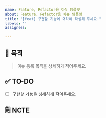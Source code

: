 ```yaml
---
name: Feature, Refactor용 이슈 템플릿
about: Feature, Refactor용 이슈 템플릿
title: "[feat] 구현할 기능에 대하여 작성해 주세요."
labels: ''
assignees: 

---
```


<!-- Feature, Refactor 용 --> 

## 🤔 목적
> 이슈 등록 목적을 상세하게 적어주세요.

## ✅ TO-DO
- [ ] 구현할 기능을 상세하게 적어주세요.

## 🗒️ NOTE
